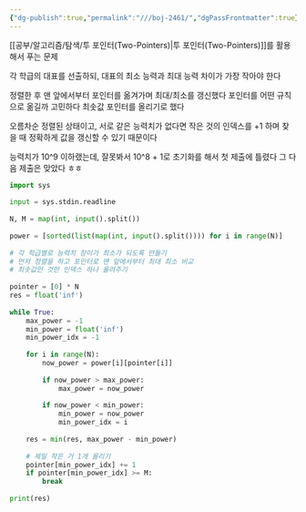 ```yaml
---
{"dg-publish":true,"permalink":"///boj-2461/","dgPassFrontmatter":true}
---
```



[[공부/알고리즘/탐색/투 포인터(Two-Pointers)\|투 포인터(Two-Pointers)]]를 활용해서 푸는 문제

각 학급의 대표를 선출하되, 대표의 최소 능력과 최대 능력 차이가 가장 작아야 한다

정렬한 후 맨 앞에서부터 포인터를 옮겨가며 최대/최소를 갱신했다
포인터를 어떤 규칙으로 옮길까 고민하다 최솟값 포인터를 올리기로 했다

오름차순 정렬된 상태이고, 서로 같은 능력치가 없다면
작은 것의 인덱스를 +1 하며 찾을 때 정확하게 값을 갱신할 수 있기 때문이다

능력치가 10^9 이하랬는데, 잘못봐서 10^8 + 1로 초기화를 해서 첫 제출에 틀렸다
그 다음 제출은 맞았다 ㅎㅎ

```python
import sys  
  
input = sys.stdin.readline  
  
N, M = map(int, input().split())  
  
power = [sorted(list(map(int, input().split()))) for i in range(N)]  
  
# 각 학급별로 능력치 창이가 최소가 되도록 만들기  
# 먼저 정렬을 하고 포인터로 맨 앞에서부터 최대 최소 비교  
# 최솟값인 것만 인덱스 하나 올려주기  
  
pointer = [0] * N  
res = float('inf')  
  
while True:  
    max_power = -1  
    min_power = float('inf')  
    min_power_idx = -1  
  
    for i in range(N):  
        now_power = power[i][pointer[i]]  
  
        if now_power > max_power:  
            max_power = now_power  
  
        if now_power < min_power:  
            min_power = now_power  
            min_power_idx = i  
  
    res = min(res, max_power - min_power)  
  
    # 제일 작은 거 1개 올리기  
    pointer[min_power_idx] += 1  
    if pointer[min_power_idx] >= M:  
        break  
  
print(res)
```